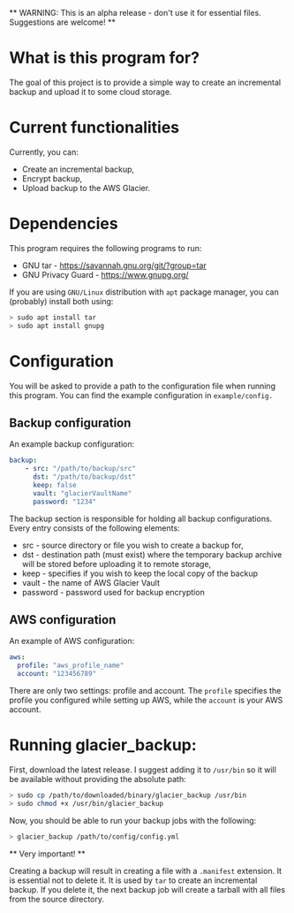 ** WARNING: This is an alpha release - don't use it for essential files. Suggestions are welcome! **

# What is this program for?

The goal of this project is to provide a simple way to create an incremental backup and upload
it to some cloud storage.

# Current functionalities

Currently, you can:

* Create an incremental backup,
* Encrypt backup,
* Upload backup to the AWS Glacier.

# Dependencies

This program requires the following programs to run:

* GNU tar - https://savannah.gnu.org/git/?group=tar
* GNU Privacy Guard - https://www.gnupg.org/

If you are using `GNU/Linux` distribution with `apt` package manager, you can (probably) install both using:

```bash
> sudo apt install tar
> sudo apt install gnupg
```

# Configuration

You will be asked to provide a path to the configuration file when running this program.
You can find the example configuration in `example/config.`

## Backup configuration

An example backup configuration:

```yaml
backup:
    - src: "/path/to/backup/src"
      dst: "/path/to/backup/dst"
      keep: false
      vault: "glacierVaultName"
      password: "1234"
```

The backup section is responsible for holding all backup configurations. Every entry consists of the following elements:
* src - source directory or file you wish to create a backup for,
* dst - destination path (must exist) where the temporary backup archive will be stored before uploading it to remote storage,
* keep - specifies if you wish to keep the local copy of the backup
* vault - the name of AWS Glacier Vault
* password - password used for backup encryption

## AWS configuration

An example of AWS configuration:

```yaml
aws:
  profile: "aws_profile_name"
  account: "123456789"
```

There are only two settings: profile and account. The `profile` specifies the profile you configured while setting up AWS, while the `account` is your AWS account.

# Running glacier_backup:

First, download the latest release. I suggest adding it to `/usr/bin` so it will be available without providing the absolute path:

```bash
> sudo cp /path/to/downloaded/binary/glacier_backup /usr/bin
> sudo chmod +x /usr/bin/glacier_backup
```

Now, you should be able to run your backup jobs with the following:

```bash
> glacier_backup /path/to/config/config.yml
```

** Very important! **

Creating a backup will result in creating a file with a `.manifest` extension. It is essential not to delete it. It is used by `tar` to create an incremental backup. If you delete it, the next backup job will create a tarball with all files from the source directory.

